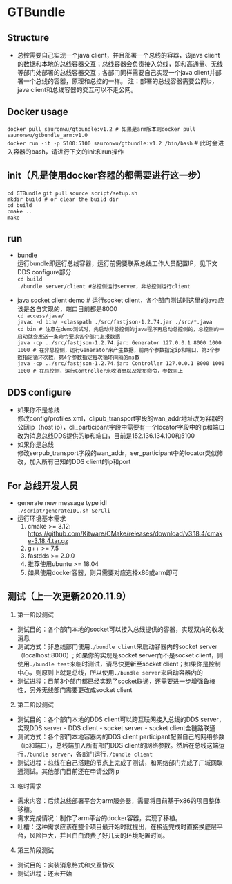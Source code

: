 # GTBundle
## Structure
- 总控需要自己实现一个java client，并且部署一个总线的容器，该java client的数据和本地的总线容器交互；总线容器会负责接入总线，即和高通量、无线等部门处部署的总线容器交互；各部门同样需要自己实现一个java client并部署一个总线的容器，原理和总控的一样。
注：部署的总线容器需要公网ip，java client和总线容器的交互可以不走公网。

## Docker usage
`docker pull sauronwu/gtbundle:v1.2 # 如果是arm版本则docker pull sauronwu/gtbundle_arm:v1.0`  
`docker run -it -p 5100:5100 sauronwu/gtbundle:v1.2 /bin/bash` # 此时会进入容器的bash，请进行下文的init和run操作

## init（凡是使用docker容器的都需要进行这一步）
`cd GTBundle`
`git pull`
`source script/setup.sh`  
`mkdir build # or clear the build dir`  
`cd build`  
`cmake ..`    
`make`

## run
- bundle   
运行bundle即运行总线容器，运行前需要联系总线工作人员配置IP，见下文DDS configure部分  
`cd build`  
`./bundle server/client #总控侧运行server，非总控侧运行client`

- java socket client demo # 运行socket client，各个部门测试时这里的java应该是各自实现的，端口目前都是8000  
`cd access/java/`  
`javac -d bin/ -classpath ./src/fastjson-1.2.74.jar ./src/*.java`  
`cd bin # 注意在demo测试时，先启动非总控侧的java程序再启动总控侧的，总控侧的一启动就会发送一条命令要求各个部门上报数据`  
`java -cp ../src/fastjson-1.2.74.jar: Generator 127.0.0.1 8000 1000 1000 # 在非总控侧，运行Generator来产生数据，前两个参数指定ip和端口，第3个参数指定循环次数，第4个参数指定每次循环间隔的ms数`  
`java -cp ../src/fastjson-1.2.74.jar: Controller 127.0.0.1 8000 1000 1000 # 在总控侧，运行Controller来收消息以及发布命令，参数同上`

## DDS configure
- 如果你不是总线  
修改config/profiles.xml，clipub_transport字段的wan_addr地址改为容器的公网ip（host ip），cli_participant字段中需要有一个locator字段中的ip和端口改为消息总线DDS提供的ip和端口，目前是152.136.134.100和5100
- 如果你是总线  
修改serpub_transport字段的wan_addr，ser_participant中的locator类似修改，加入所有已知的DDS client的ip和port

## For 总线开发人员
- generate new message type idl  
  `./script/generateIDL.sh SerCli`
- 运行环境基本需求
  1. cmake >= 3.12: https://github.com/Kitware/CMake/releases/download/v3.18.4/cmake-3.18.4.tar.gz
  2. g++ >= 7.5
  3. fastdds >= 2.0.0
  4. 推荐使用ubuntu >= 18.04
  5. 如果使用docker容器，则只需要对应选择x86或arm即可

## 测试（上一次更新2020.11.9）
1. 第一阶段测试
  - 测试目的：各个部门本地的socket可以接入总线提供的容器，实现双向的收发消息
  - 测试方式：非总线部门使用`./bundle client`来启动容器内的socket server（localhost:8000）; 如果你的实现是socket server而不是socket client，则使用`./bundle test`来临时测试，请尽快更新至socket client；如果你是控制中心，则原则上就是总线，所以使用`./bundle server`来启动容器内的
  - 测试进程：目前3个部门都已经实现了socket联通，还需要进一步增强鲁棒性，另外无线部门需要更改成socket client
2. 第二阶段测试
  - 测试目的：各个部门本地的DDS client可以跨互联网接入总线的DDS server，实现DDS server - DDS client - socket server - socket client全链路联通
  - 测试方式：各个部门本地容器内的DDS client participant配置自己的网络参数（ip和端口），总线端加入所有部门DDS client的网络参数。然后在总线这端运行`./bundle server`，各部门运行`./bundle client`
  - 测试进程：总线在自己搭建的节点上完成了测试，和网络部门完成了广域网联通测试。其他部门目前还在申请公网ip
3. 临时需求
  - 需求内容：后续总线部署平台为arm服务器，需要将目前基于x86的项目整体移植。
  - 需求完成情况：制作了arm平台的docker容器，实现了移植。
  - 吐槽：这种需求应该在整个项目最开始时就提出，在接近完成时直接换底层平台，风险巨大，并且白白浪费了好几天的环境配置时间。
4. 第三阶段测试
  - 测试目的：实装消息格式和交互协议
  - 测试进程：还未开始
